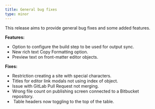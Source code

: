 ```yaml
---
title: General bug fixes
type: minor
---
```


This release aims to provide general bug fixes and some added features.

**Features:**

* Option to configure the build step to be used for output sync.
* New rich text Copy Formatting option.
* Preview text on front-matter editor objects.

**Fixes:**

* Restriction creating a site with special characters.
* Titles for editor link modals not using index of object.
* Issue with GitLab Pull Request not merging.
* Wrong file count on publishing screen connected to a Bitbucket repository.
* &nbsp;Table headers now toggling to the top of the table.